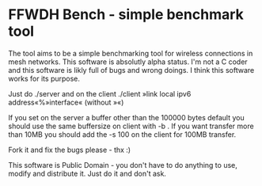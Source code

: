 # FFWDH Bench - simple benchmark tool

The tool aims to be a simple benchmarking tool for 
wireless connections in mesh networks.
This software is absolutly alpha status. I'm not
a C coder and this software is likly full of bugs 
and wrong doings. 
I think this software works for its purpose. 

Just do ./server  and on the client ./client »link local ipv6 address«%»interface« (without »«)

If you set on the server a buffer other than the 100000 bytes default
you should use the same buffersize on client with -b . 
If you want transfer more than 10MB you should add the -s 100 on the client for 100MB 
transfer.

Fork it and fix the bugs please - thx :)

This software is Public Domain - you don't have to do anything
to use, modify and distribute it. Just do it and don't ask.
